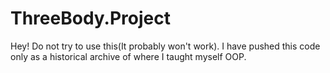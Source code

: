 # ThreeBody.Project
Hey! Do not try to use this(It probably won't work). I have pushed this code only as a historical archive of where I taught myself OOP.
